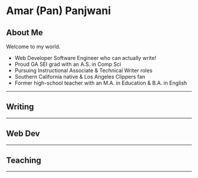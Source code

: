# Amar (Pan) Panjwani

## About Me
Welcome to my world. 
- Web Developer Software Engineer who can actually write!
- Proud GA SEI grad with an A.S. in Comp Sci
- Pursuing Instructional Associate & Technical Writer roles
- Southern California native & Los Angeles Clippers fan 
- Former high-school teacher with an M.A. in Education & B.A. in English
---
## Writing
---
## Web Dev
---
## Teaching
---